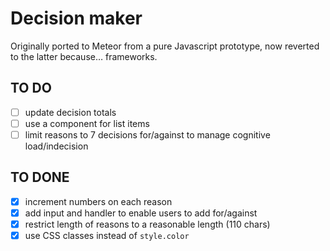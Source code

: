 # Decision maker

Originally ported to Meteor from a pure Javascript prototype, now reverted to the latter because… frameworks.

## TO DO

- [ ] update decision totals
- [ ] use a component for list items
- [ ] limit reasons to 7 decisions for/against to manage cognitive load/indecision

## TO DONE

- [x] increment numbers on each reason
- [x] add input and handler to enable users to add for/against
- [x] restrict length of reasons to a reasonable length (110 chars)
- [x] use CSS classes instead of `style.color`
